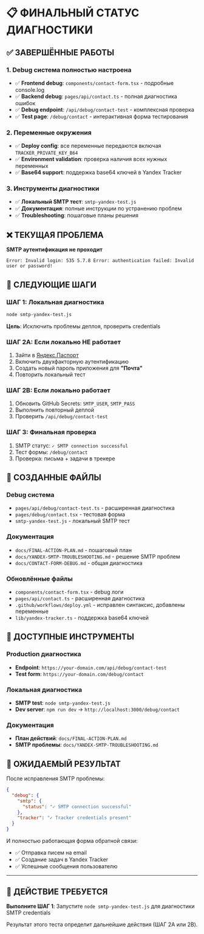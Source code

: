 # 📋 ФИНАЛЬНЫЙ СТАТУС ДИАГНОСТИКИ

## ✅ ЗАВЕРШЁННЫЕ РАБОТЫ

### 1. Debug система полностью настроена
- ✅ **Frontend debug**: `components/contact-form.tsx` - подробные console.log
- ✅ **Backend debug**: `pages/api/contact.ts` - полная диагностика ошибок  
- ✅ **Debug endpoint**: `/api/debug/contact-test` - комплексная проверка
- ✅ **Test page**: `/debug/contact` - интерактивная форма тестирования

### 2. Переменные окружения
- ✅ **Deploy config**: все переменные передаются включая `TRACKER_PRIVATE_KEY_B64`
- ✅ **Environment validation**: проверка наличия всех нужных переменных
- ✅ **Base64 support**: поддержка base64 ключей в Yandex Tracker

### 3. Инструменты диагностики  
- ✅ **Локальный SMTP тест**: `smtp-yandex-test.js`
- ✅ **Документация**: полные инструкции по устранению проблем
- ✅ **Troubleshooting**: пошаговые планы решения

## ❌ ТЕКУЩАЯ ПРОБЛЕМА

**SMTP аутентификация не проходит**
```
Error: Invalid login: 535 5.7.8 Error: authentication failed: Invalid user or password!
```

## 🎯 СЛЕДУЮЩИЕ ШАГИ

### ШАГ 1: Локальная диагностика
```bash
node smtp-yandex-test.js
```
**Цель**: Исключить проблемы деплоя, проверить credentials

### ШАГ 2A: Если локально НЕ работает
1. Зайти в [Яндекс.Паспорт](https://passport.yandex.ru/profile/security)  
2. Включить двухфакторную аутентификацию
3. Создать новый пароль приложения для **"Почта"**
4. Повторить локальный тест

### ШАГ 2B: Если локально работает
1. Обновить GitHub Secrets: `SMTP_USER`, `SMTP_PASS`
2. Выполнить повторный деплой
3. Проверить `/api/debug/contact-test`

### ШАГ 3: Финальная проверка
1. SMTP статус: `✓ SMTP connection successful`
2. Тест формы: `/debug/contact`
3. Проверка: письма + задачи в трекере

## 📁 СОЗДАННЫЕ ФАЙЛЫ

### Debug система
- `pages/api/debug/contact-test.ts` - расширенная диагностика
- `pages/debug/contact.tsx` - тестовая форма
- `smtp-yandex-test.js` - локальный SMTP тест

### Документация
- `docs/FINAL-ACTION-PLAN.md` - пошаговый план
- `docs/YANDEX-SMTP-TROUBLESHOOTING.md` - решение SMTP проблем  
- `docs/CONTACT-FORM-DEBUG.md` - общая диагностика

### Обновлённые файлы
- `components/contact-form.tsx` - debug логи
- `pages/api/contact.ts` - расширенная диагностика
- `.github/workflows/deploy.yml` - исправлен синтаксис, добавлены переменные
- `lib/yandex-tracker.ts` - поддержка base64 ключей

## 🔧 ДОСТУПНЫЕ ИНСТРУМЕНТЫ

### Production диагностика
- **Endpoint**: `https://your-domain.com/api/debug/contact-test`
- **Test form**: `https://your-domain.com/debug/contact`

### Локальная диагностика  
- **SMTP test**: `node smtp-yandex-test.js`
- **Dev server**: `npm run dev` → `http://localhost:3000/debug/contact`

### Документация
- **План действий**: `docs/FINAL-ACTION-PLAN.md`
- **SMTP проблемы**: `docs/YANDEX-SMTP-TROUBLESHOOTING.md`

## 🎯 ОЖИДАЕМЫЙ РЕЗУЛЬТАТ

После исправления SMTP проблемы:

```json
{
  "debug": {
    "smtp": {
      "status": "✓ SMTP connection successful"
    },
    "tracker": "✓ Tracker credentials present"
  }
}
```

И полностью работающая форма обратной связи:
- ✅ Отправка писем на email
- ✅ Создание задач в Yandex Tracker  
- ✅ Успешные сообщения пользователю

---

## 🚀 ДЕЙСТВИЕ ТРЕБУЕТСЯ

**Выполните ШАГ 1**: Запустите `node smtp-yandex-test.js` для диагностики SMTP credentials

Результат этого теста определит дальнейшие действия (ШАГ 2A или 2B).

